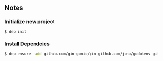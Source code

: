 

## Notes

### Initialize new project

```bash
$ dep init
```

### Install Dependcies

```bash
$ dep ensure -add github.com/gin-gonic/gin github.com/joho/godotenv github.com/jinzhu/gorm
```